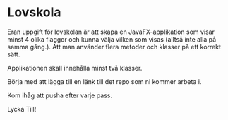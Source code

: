 # Lovskola

Eran uppgift för lovskolan är att skapa en JavaFX-applikation som visar minst 4 olika flaggor och kunna välja vilken som visas (alltså inte alla på samma gång.).
Att man använder flera metoder och klasser på ett korrekt sätt.

Applikationen skall innehålla minst två klasser.

Börja med att lägga till en länk till det repo som ni kommer arbeta i.

Kom ihåg att pusha efter varje pass.

Lycka Till!  